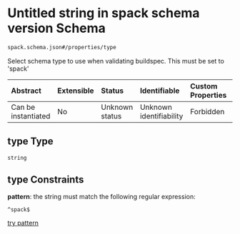 # Untitled string in spack schema version Schema

```txt
spack.schema.json#/properties/type
```

Select schema type to use when validating buildspec. This must be set to 'spack'

| Abstract            | Extensible | Status         | Identifiable            | Custom Properties | Additional Properties | Access Restrictions | Defined In                                                            |
| :------------------ | :--------- | :------------- | :---------------------- | :---------------- | :-------------------- | :------------------ | :-------------------------------------------------------------------- |
| Can be instantiated | No         | Unknown status | Unknown identifiability | Forbidden         | Allowed               | none                | [spack.schema.json*](../out/spack.schema.json "open original schema") |

## type Type

`string`

## type Constraints

**pattern**: the string must match the following regular expression: 

```regexp
^spack$
```

[try pattern](https://regexr.com/?expression=%5Espack%24 "try regular expression with regexr.com")
